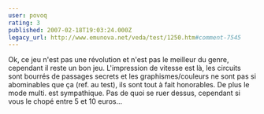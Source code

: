 ```yaml
---
user: povoq
rating: 3
published: 2007-02-18T19:03:24.000Z
legacy_url: http://www.emunova.net/veda/test/1250.htm#comment-7545
---
```

Ok, ce jeu n'est pas une révolution et n'est pas le meilleur du genre, cependant il reste un bon jeu.
L'impression de vitesse est là, les circuits sont bourrés de passages secrets et les graphismes/couleurs ne sont pas si abominables que ça (ref. au test), ils sont tout à fait honorables.
De plus le mode multi. est sympathique.
Pas de quoi se ruer dessus, cependant si vous le chopé entre 5 et 10 euros...